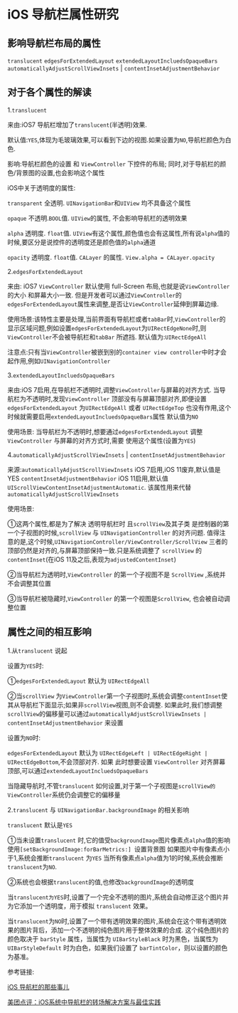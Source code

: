 
 # iOS 导航栏属性研究

 ## 影响导航栏布局的属性
 `translucent`
 `edgesForExtendedLayout`
 `extendedLayoutIncluedsOpaqueBars`
 `automaticallyAdjustScrollViewInsets` | `contentInsetAdjustmentBehavior`
 
 ## 对于各个属性的解读

 1.`translucent`

 来由:iOS7 导航栏增加了`translucent`(半透明)效果.

 默认值:`YES`,体现为毛玻璃效果,可以看到下边的视图.如果设置为`NO`,导航栏颜色为白色.
 
 影响:导航栏颜色的设置 和 `ViewController` 下控件的布局; 同时,对于导航栏的颜色/背景图的设置,也会影响这个属性
 
 iOS中关于透明度的属性:

 `transparent` 全透明. `UINavigationBar`和`UIView` 均不具备这个属性

 `opaque` 不透明.`BOOL`值.  `UIView`的属性, 不会影响导航栏的透明效果

 `alpha` 透明度. `float`值. `UIView`有这个属性,颜色值也会有这属性,所有说`alpha`值的时候,要区分是说控件的透明度还是颜色值的`alpha`通道

 `opacity` 透明度. `float`值. `CALayer` 的属性. `View.alpha = CALayer.opacity`
 
 
 2.`edgesForExtendedLayout`

 来由: iOS7 `ViewController` 默认使用 full-Screen 布局,也就是说`ViewController`的大小 和屏幕大小一致.
 但是开发者可以通过`ViewController`的`edgesForExtendedLayout`属性来调整,是否让`ViewController`延伸到屏幕边缘.

 使用场景:该特性主要是处理,当前界面有导航栏或者`tabBar`时,`ViewController`的显示区域问题,例如设置`edgesForExtendedLayout`为`UIRectEdgeNone`时,则`ViewController`不会被导航栏和`tabBar` 所遮挡.
 默认值为:`UIRectEdgeAll`

 注意点:只有当`ViewController`被嵌到别的`container view controller`中时才会起作用,例如`UINavigationController`
 
 3.`extendedLayoutIncluedsOpaqueBars`

 来由:iOS 7启用,在导航栏不透明时,调整`ViewController`与屏幕的对齐方式. 当导航栏为不透明时,发现`ViewController` 顶部没有与屏幕顶部对齐,即便设置`edgesForExtendedLayout` 为`UIRectEdgeAll` 或者 `UIRectEdgeTop` 也没有作用,这个时候就需要启用`extendedLayoutIncluedsOpaqueBars`属性
 默认值为`NO`

 使用场景: 当导航栏为不透明时,想要通过`edgesForExtendedLayout` 调整`ViewController` 与屏幕的对齐方式时,需要 使用这个属性(设置为`YES`)

 
 4.`automaticallyAdjustScrollViewInsets` | `contentInsetAdjustmentBehavior`

 来源:`automaticallyAdjustScrollViewInsets` iOS 7启用,iOS 11废弃,默认值是YES
 `contentInsetAdjustmentBehavior` iOS 11启用,默认值`UIScrollViewContentInsetAdjustmentAutomatic`. 该属性用来代替`automaticallyAdjustScrollViewInsets`
 
 使用场景:

①这两个属性,都是为了解决 透明导航栏时 且`scrollView`及其子类 是控制器的第一个子视图的时候,`scrollView` 与 `UINavigationController` 的对齐问题.
值得注意的是,这个时候,`UINavigationController/ViewController/ScrollView` 三者的顶部仍然是对齐的,与屏幕顶部保持一致.只是系统调整了 `scrollView` 的 `contentInset`(在iOS 11及之后,表现为`adjustedContentInset`)
 
 ②当导航栏为透明时,`ViewController` 的第一个子视图不是 `ScrollView` ,系统并不会调整其位置
 
 ③当导航栏被隐藏时,`ViewController` 的第一个视图是`ScrollView`, 也会被自动调整位置
 
 
 ## 属性之间的相互影响
 1.从`translucent` 说起

 设置为`YES`时:

 ①`edgesForExtendedLayout` 默认为 `UIRectEdgeAll`

 ②当`scrollView` 为`ViewController`第一个子视图时,系统会调整`contentInset`使其从导航栏下面显示;如果非`scrollView`视图,则不会调整. 如果此时,我们想调整`scrollView`的偏移量可以通过`automaticallyAdjustScrollViewInsets | contentInsetAdjustmentBehavior` 来设置

 设置为`NO`时:

 `edgesForExtendedLayout` 默认为 `UIRectEdgeLeft | UIRectEdgeRight | UIRectEdgeBottom`,不会顶部对齐.
 如果 此时想要设置 `ViewController` 对齐屏幕顶部,可以通过`extendedLayoutIncluedsOpaqueBars`
 
 当隐藏导航时,不管`translucent` 如何设置,对于第一个子视图是`scrollView的ViewController`系统仍会调整它的偏移量
 
 2.`translucent` 与 `UINavigationBar.backgroundImage` 的相关影响

 `translucent` 默认是`YES`

 ①当未设置`translucent` 时,它的值受`backgroundImage`图片像素点`alpha`值的影响
 使用`[setBackgroundImage:forBarMetrics:] `设置背景图
如果图片中有像素点小于1,系统会推断`translucent` 为`YES`
当所有像素点`alpha`值为1的时候,系统会推断`translucent`为`NO`.

 ②系统也会根据`translucent`的值,也修改`backgroundImage`的透明度

当`translucent为YES`时,设置了一个完全不透明的图片,系统会自动修正这个图片并为它添加一个透明度，用于模拟 `translucent` 效果。

当`translucent`为`NO`时,设置了一个带有透明效果的图片,系统会在这个带有透明效果的图片背后，添加一个不透明的纯色图片用于整体效果的合成.
这个纯色图片的颜色取决于 `barStyle` 属性，当属性为 `UIBarStyleBlack` 时为黑色，当属性为 `UIBarStyleDefault` 时为白色，如果我们设置了 `barTintColor`，则以设置的颜色为基准。
 
 参考链接:

 [iOS 导航栏的那些事儿](https://www.jianshu.com/p/c8ffb2bdda91)

 [美团点评：iOS系统中导航栏的转场解决方案与最佳实践](https://tech.meituan.com/2018/10/25/navigation-transition-solution-and-best-practice-in-meituan.html)

 
 

